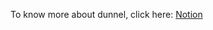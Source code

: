 To know more about dunnel, click here:
[Notion](https://shelled-sunscreen-beb.notion.site/Dunnel-Tunneling-Script-d9653713e5e14ec9b6d6c6d49733c4f3)
